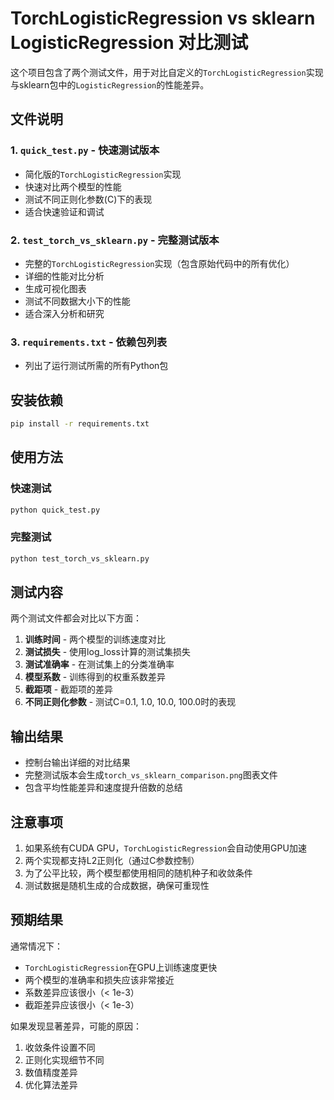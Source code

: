 # TorchLogisticRegression vs sklearn LogisticRegression 对比测试

这个项目包含了两个测试文件，用于对比自定义的`TorchLogisticRegression`实现与sklearn包中的`LogisticRegression`的性能差异。

## 文件说明

### 1. `quick_test.py` - 快速测试版本
- 简化版的`TorchLogisticRegression`实现
- 快速对比两个模型的性能
- 测试不同正则化参数(C)下的表现
- 适合快速验证和调试

### 2. `test_torch_vs_sklearn.py` - 完整测试版本
- 完整的`TorchLogisticRegression`实现（包含原始代码中的所有优化）
- 详细的性能对比分析
- 生成可视化图表
- 测试不同数据大小下的性能
- 适合深入分析和研究

### 3. `requirements.txt` - 依赖包列表
- 列出了运行测试所需的所有Python包

## 安装依赖

```bash
pip install -r requirements.txt
```

## 使用方法

### 快速测试
```bash
python quick_test.py
```

### 完整测试
```bash
python test_torch_vs_sklearn.py
```

## 测试内容

两个测试文件都会对比以下方面：

1. **训练时间** - 两个模型的训练速度对比
2. **测试损失** - 使用log_loss计算的测试集损失
3. **测试准确率** - 在测试集上的分类准确率
4. **模型系数** - 训练得到的权重系数差异
5. **截距项** - 截距项的差异
6. **不同正则化参数** - 测试C=0.1, 1.0, 10.0, 100.0时的表现

## 输出结果

- 控制台输出详细的对比结果
- 完整测试版本会生成`torch_vs_sklearn_comparison.png`图表文件
- 包含平均性能差异和速度提升倍数的总结

## 注意事项

1. 如果系统有CUDA GPU，`TorchLogisticRegression`会自动使用GPU加速
2. 两个实现都支持L2正则化（通过C参数控制）
3. 为了公平比较，两个模型都使用相同的随机种子和收敛条件
4. 测试数据是随机生成的合成数据，确保可重现性

## 预期结果

通常情况下：
- `TorchLogisticRegression`在GPU上训练速度更快
- 两个模型的准确率和损失应该非常接近
- 系数差异应该很小（< 1e-3）
- 截距差异应该很小（< 1e-3）

如果发现显著差异，可能的原因：
1. 收敛条件设置不同
2. 正则化实现细节不同
3. 数值精度差异
4. 优化算法差异 